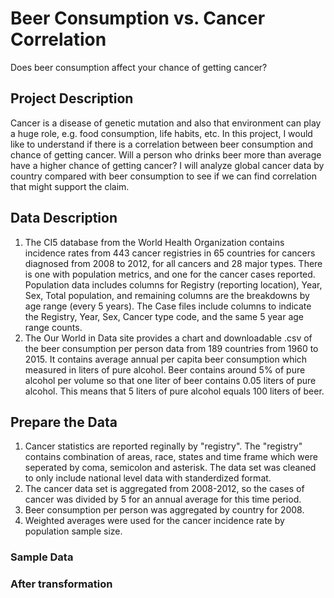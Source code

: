 # Beer Consumption vs. Cancer Correlation
Does beer consumption affect your chance of getting cancer?

## Project Description
Cancer is a disease of genetic mutation and also that environment can play a huge role, e.g. food consumption, life habits, etc. In this project, I would like to understand if there is a correlation between beer consumption and chance of getting cancer. Will a person who drinks beer more than average have a higher chance of getting cancer? I will analyze global cancer data by country compared with beer consumption to see if we can find correlation that might support the claim.  

## Data Description
1. The CI5 database from the World Health Organization contains incidence rates from 443 cancer registries in 65 countries for cancers diagnosed from 2008 to 2012, for all cancers and 28 major types. There is one with population metrics, and one for the cancer cases reported. Population data includes columns for Registry (reporting location), Year, Sex, Total population, and remaining columns are the breakdowns by age range (every 5 years). The Case files include columns to indicate the Registry, Year, Sex, Cancer type code, and the same 5 year age range counts. 
2. The Our World in Data site provides a chart and downloadable .csv of the beer consumption per person data from 189 countries from 1960 to 2015. It contains average annual per capita beer consumption which measured in liters of pure alcohol. Beer contains around 5% of pure alcohol per volume so that one liter of beer contains 0.05 liters of pure alcohol. This means that 5 liters of pure alcohol equals 100 liters of beer. 

## Prepare the Data
1. Cancer statistics are reported reginally by "registry". The "registry" contains combination of areas, race, states and time frame which were seperated by coma, semicolon and asterisk. The data set was cleaned to only include national level data with standerdized format.
2. The cancer data set is aggregated from 2008-2012, so the cases of cancer was divided by 5 for an annual average for this time period.
3. Beer consumption per person was aggregated by country for 2008.
4. Weighted averages were used for the cancer incidence rate by population sample size.

### Sample Data

### After transformation 


